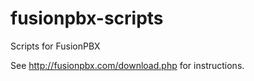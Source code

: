 # fusionpbx-scripts
Scripts for FusionPBX

See http://fusionpbx.com/download.php for instructions.


